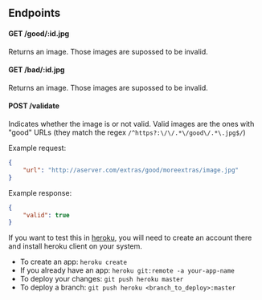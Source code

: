 ## Endpoints

#### **GET /good/:id.jpg**
Returns an image. Those images are supossed to be invalid.

#### **GET /bad/:id.jpg**
Returns an image. Those images are supossed to be invalid.

#### **POST /validate**
Indicates whether the image is or not valid. Valid images are the ones with "good" URLs (they match the regex `/^https?:\/\/.*\/good\/.*\.jpg$/`)

Example request:
```json
{
	"url": "http://aserver.com/extras/good/moreextras/image.jpg"
}
```
Example response:
```json
{
	"valid": true
}
```

If you want to test this in [heroku](https://heroku.com/), you will need to create an account there and install heroku client on your system.

- To create an app: `heroku create`
- If you already have an app: `heroku git:remote -a your-app-name`
- To deploy your changes: `git push heroku master`
- To deploy a branch: `git push heroku <branch_to_deploy>:master`
